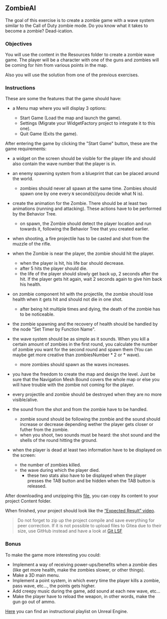 ## ZombieAI

The goal of this exercise is to create a zombie game with a wave system similar to the Call of Duty zombie mode. Do you know what it takes to become a zombie? Dead-ication.

### Objectives

You will use the content in the Resources folder to create a zombie wave game. The player will be a character with one of the guns and zombies will be coming for him from various points in the map.

Also you will use the solution from one of the previous exercises.

### Instructions

These are some the features that the game should have:

- a Menu map where you will display 3 options:

  - Start Game (Load the map and launch the game).
  - Settings (Migrate your WidgetFactory project to integrate it to this one).
  - Quit Game (Exits the game).

After entering the game by clicking the "Start Game" button, these are the game requirements:

- a widget on the screen should be visible for the player life and should also contain the wave number that the player is in.

- an enemy spawning system from a blueprint that can be placed around the world.

  - zombies should never all spawn at the same time. Zombies should spawn one by one every `N` second(s)(you decide what N is).

- create the animation for the Zombie. There should be at least two animations (running and attacking). These actions have to be performed by the Behavior Tree.

  - on spawn, the Zombie should detect the player location and run towards it, following the Behavior Tree that you created earlier.

- when shooting, a fire projectile has to be casted and shot from the muzzle of the rifle.

- when the Zombie is near the player, the zombie should hit the player.
  - when the player is hit, his life bar should decrease.
  - after 5 hits the player should die.
  - the life of the player should slowly get back up, 2 seconds after the hit. If the player gets hit again, wait 2 seconds again to give him back his health.
- on zombie component hit with the projectile, the zombie should lose health when it gets hit and should not die in one shot.

  - after being hit multiple times and dying, the death of the zombie has to be noticeable.

- the zombie spawning and the recovery of health should be handled by the node "Set Timer by Function Name".

- the wave system should be as simple as it sounds. When you kill a certain amount of zombies in the first round, you calculate the number of zombie you want for the second round and spawn them (You can maybe get more creative than zombiesNumber \* 2 or \* wave).

  - more zombies should spawn as the waves increases.

- you have the freedom to create the map and design the level. Just be sure that the Navigation Mesh Bound covers the whole map or else you will have trouble with the zombie not coming for the player.

- every projectile and zombie should be destroyed when they are no more visible/alive.

- the sound from the shot and from the zombie have to be handled.

  - zombie sound should be following the zombie and the sound should increase or decrease depending wether the player gets closer or futher from the zombie.
  - when you shoot, two sounds must be heard: the shot sound and the shells of the round hitting the ground.

- when the player is dead at least two information have to be displayed on the screen:
  - the number of zombies killed.
  - the wave during which the player died.
    - these two stats also have to be displayed when the player presses the TAB button and be hidden when the TAB button is released.

After downloading and unzipping this [file](https://assets.01-edu.org/Unreal-Engine-Piscine/ZombieAI.zip), you can copy its content to your project Content folder.

When finished, your project should look like the [“Expected Result” video](https://youtu.be/d8MqIVuC88k).

> Do not forget to zip up the project compile and save everything for peer correction.
> If it is not possible to upload files to Gitea due to their size, use GitHub instead and have a look at [Git LSF](https://docs.github.com/en/repositories/working-with-files/managing-large-files/about-large-files-on-github)

### Bonus

To make the game more interesting you could:

- Implement a way of receiving power-ups/benefits when a zombie dies (like get more health, make the zombies slower, or other things).
- Make a 3D main menu.
- Implement a point system, in which every time the player kills a zombie, pass wave, etc…, the points gets higher.
- Add creepy music during the game, add sound at each new wave, etc…
- Make the player have to reload the weapon, in other words, make the gun go out of ammo.

[Here](https://www.youtube.com/playlist?list=PLHyAJ_GrRtf9sxZqgfPVM06PrLk8_CWA-) you can find an instructional playlist on Unreal Engine.
